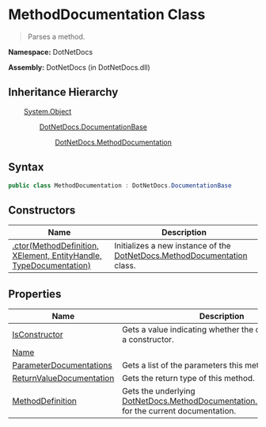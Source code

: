 # MethodDocumentation Class
> Parses a method.

**Namespace:** DotNetDocs

**Assembly:** DotNetDocs (in DotNetDocs.dll)
## Inheritance Hierarchy
&nbsp;&nbsp;&nbsp;&nbsp;&nbsp;&nbsp;&nbsp;&nbsp;[System.Object](https://www.google.com/search?q=System.Object&btnI=)

&nbsp;&nbsp;&nbsp;&nbsp;&nbsp;&nbsp;&nbsp;&nbsp;&nbsp;&nbsp;&nbsp;&nbsp;&nbsp;&nbsp;&nbsp;&nbsp;[DotNetDocs.DocumentationBase](/docs/DotNetDocs/DocumentationBase/DocumentationBase.md)

&nbsp;&nbsp;&nbsp;&nbsp;&nbsp;&nbsp;&nbsp;&nbsp;&nbsp;&nbsp;&nbsp;&nbsp;&nbsp;&nbsp;&nbsp;&nbsp;&nbsp;&nbsp;&nbsp;&nbsp;&nbsp;&nbsp;&nbsp;&nbsp;[DotNetDocs.MethodDocumentation](/docs/DotNetDocs/MethodDocumentation/MethodDocumentation.md)

## Syntax
```csharp
public class MethodDocumentation : DotNetDocs.DocumentationBase
```
## Constructors
|Name|Description|
|---|---|
|[.ctor(MethodDefinition, XElement, EntityHandle, TypeDocumentation)](/docs/DotNetDocs/MethodDocumentation/Constructors/.ctor_MethodDefinition%2c%20XElement%2c%20EntityHandl6252.md)|Initializes a new instance of the [DotNetDocs.MethodDocumentation](/docs/DotNetDocs/MethodDocumentation/MethodDocumentation.md) class.|
## Properties
|Name|Description|
|---|---|
|[IsConstructor](/docs/DotNetDocs/MethodDocumentation/Properties/IsConstructor.md)|Gets a value indicating whether the current method is a constructor.|
|[Name](/docs/DotNetDocs/MethodDocumentation/Properties/Name.md)||
|[ParameterDocumentations](/docs/DotNetDocs/MethodDocumentation/Properties/ParameterDocumentations.md)|Gets a list of the parameters this method takes.|
|[ReturnValueDocumentation](/docs/DotNetDocs/MethodDocumentation/Properties/ReturnValueDocumentation.md)|Gets the return type of this method.|
|[MethodDefinition](/docs/DotNetDocs/MethodDocumentation/Properties/MethodDefinition.md)|Gets the underlying [DotNetDocs.MethodDocumentation.MethodDefinition](https://www.google.com/search?q=DotNetDocs.MethodDocumentation.MethodDefinition&btnI=) for the current documentation.|
